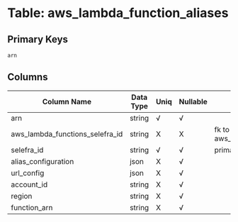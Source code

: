 # Table: aws_lambda_function_aliases

## Primary Keys 

```
arn
```


## Columns 

|  Column Name   |  Data Type  | Uniq | Nullable | Description | 
|  ----  | ----  | ----  | ----  | ---- | 
| arn | string | √ | √ |  | 
| aws_lambda_functions_selefra_id | string | X | X | fk to aws_lambda_functions.selefra_id | 
| selefra_id | string | √ | √ | primary keys value md5 | 
| alias_configuration | json | X | √ |  | 
| url_config | json | X | √ |  | 
| account_id | string | X | √ |  | 
| region | string | X | √ |  | 
| function_arn | string | X | √ |  | 


